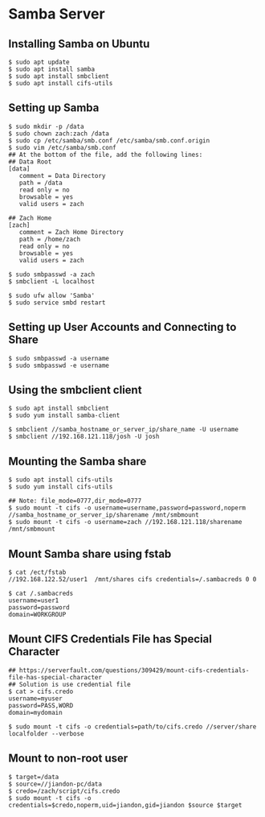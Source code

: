 Samba Server
============

## Installing Samba on Ubuntu

    $ sudo apt update
    $ sudo apt install samba
    $ sudo apt install smbclient
    $ sudo apt install cifs-utils

## Setting up Samba

    $ sudo mkdir -p /data
    $ sudo chown zach:zach /data
    $ sudo cp /etc/samba/smb.conf /etc/samba/smb.conf.origin
    $ sudo vim /etc/samba/smb.conf
    ## At the bottom of the file, add the following lines:
    ## Data Root
    [data]
       comment = Data Directory
       path = /data
       read only = no
       browsable = yes
       valid users = zach

    ## Zach Home
    [zach]
       comment = Zach Home Directory
       path = /home/zach
       read only = no
       browsable = yes
       valid users = zach

    $ sudo smbpasswd -a zach
    $ smbclient -L localhost

    $ sudo ufw allow 'Samba'
    $ sudo service smbd restart

## Setting up User Accounts and Connecting to Share

    $ sudo smbpasswd -a username
    $ sudo smbpasswd -e username

## Using the smbclient client

    $ sudo apt install smbclient
    $ sudo yum install samba-client

    $ smbclient //samba_hostname_or_server_ip/share_name -U username
    $ smbclient //192.168.121.118/josh -U josh

## Mounting the Samba share

    $ sudo apt install cifs-utils
    $ sudo yum install cifs-utils

    ## Note: file_mode=0777,dir_mode=0777
    $ sudo mount -t cifs -o username=username,password=password,noperm //samba_hostname_or_server_ip/sharename /mnt/smbmount
    $ sudo mount -t cifs -o username=zach //192.168.121.118/sharename /mnt/smbmount

## Mount Samba share using fstab

    $ cat /ect/fstab
    //192.168.122.52/user1  /mnt/shares cifs credentials=/.sambacreds 0 0

    $ cat /.sambacreds
    username=user1
    password=password
    domain=WORKGROUP

## Mount CIFS Credentials File has Special Character

    ## https://serverfault.com/questions/309429/mount-cifs-credentials-file-has-special-character
    ## Solution is use credential file
    $ cat > cifs.credo
    username=myuser
    password=PASS,WORD
    domain=mydomain

    $ sudo mount -t cifs -o credentials=path/to/cifs.credo //server/share localfolder --verbose

## Mount to non-root user

    $ target=/data
    $ source=//jiandon-pc/data
    $ credo=/zach/script/cifs.credo
    $ sudo mount -t cifs -o credentials=$credo,noperm,uid=jiandon,gid=jiandon $source $target

